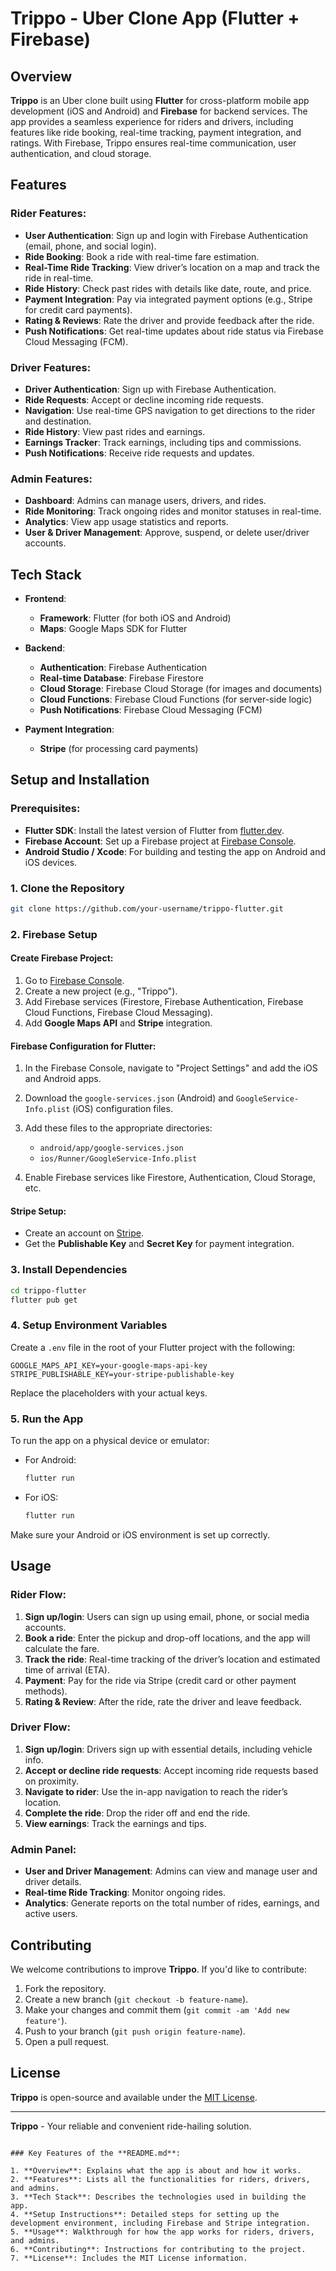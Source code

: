 # Trippo - Uber Clone App (Flutter + Firebase)

## Overview

**Trippo** is an Uber clone built using **Flutter** for cross-platform mobile app development (iOS and Android) and **Firebase** for backend services. The app provides a seamless experience for riders and drivers, including features like ride booking, real-time tracking, payment integration, and ratings. With Firebase, Trippo ensures real-time communication, user authentication, and cloud storage.

## Features

### Rider Features:
- **User Authentication**: Sign up and login with Firebase Authentication (email, phone, and social login).
- **Ride Booking**: Book a ride with real-time fare estimation.
- **Real-Time Ride Tracking**: View driver’s location on a map and track the ride in real-time.
- **Ride History**: Check past rides with details like date, route, and price.
- **Payment Integration**: Pay via integrated payment options (e.g., Stripe for credit card payments).
- **Rating & Reviews**: Rate the driver and provide feedback after the ride.
- **Push Notifications**: Get real-time updates about ride status via Firebase Cloud Messaging (FCM).

### Driver Features:
- **Driver Authentication**: Sign up with Firebase Authentication.
- **Ride Requests**: Accept or decline incoming ride requests.
- **Navigation**: Use real-time GPS navigation to get directions to the rider and destination.
- **Ride History**: View past rides and earnings.
- **Earnings Tracker**: Track earnings, including tips and commissions.
- **Push Notifications**: Receive ride requests and updates.

### Admin Features:
- **Dashboard**: Admins can manage users, drivers, and rides.
- **Ride Monitoring**: Track ongoing rides and monitor statuses in real-time.
- **Analytics**: View app usage statistics and reports.
- **User & Driver Management**: Approve, suspend, or delete user/driver accounts.

## Tech Stack

- **Frontend**: 
  - **Framework**: Flutter (for both iOS and Android)
  - **Maps**: Google Maps SDK for Flutter
  
- **Backend**: 
  - **Authentication**: Firebase Authentication
  - **Real-time Database**: Firebase Firestore
  - **Cloud Storage**: Firebase Cloud Storage (for images and documents)
  - **Cloud Functions**: Firebase Cloud Functions (for server-side logic)
  - **Push Notifications**: Firebase Cloud Messaging (FCM)
  
- **Payment Integration**: 
  - **Stripe** (for processing card payments)
  
## Setup and Installation

### Prerequisites:
- **Flutter SDK**: Install the latest version of Flutter from [flutter.dev](https://flutter.dev/docs/get-started/install).
- **Firebase Account**: Set up a Firebase project at [Firebase Console](https://console.firebase.google.com/).
- **Android Studio / Xcode**: For building and testing the app on Android and iOS devices.

### 1. Clone the Repository

```bash
git clone https://github.com/your-username/trippo-flutter.git
```

### 2. Firebase Setup

#### Create Firebase Project:
1. Go to [Firebase Console](https://console.firebase.google.com/).
2. Create a new project (e.g., "Trippo").
3. Add Firebase services (Firestore, Firebase Authentication, Firebase Cloud Functions, Firebase Cloud Messaging).
4. Add **Google Maps API** and **Stripe** integration.

#### Firebase Configuration for Flutter:
1. In the Firebase Console, navigate to "Project Settings" and add the iOS and Android apps.
2. Download the `google-services.json` (Android) and `GoogleService-Info.plist` (iOS) configuration files.
3. Add these files to the appropriate directories:
   - `android/app/google-services.json`
   - `ios/Runner/GoogleService-Info.plist`
   
4. Enable Firebase services like Firestore, Authentication, Cloud Storage, etc.

#### Stripe Setup:
- Create an account on [Stripe](https://stripe.com).
- Get the **Publishable Key** and **Secret Key** for payment integration.

### 3. Install Dependencies

```bash
cd trippo-flutter
flutter pub get
```

### 4. Setup Environment Variables

Create a `.env` file in the root of your Flutter project with the following:

```env
GOOGLE_MAPS_API_KEY=your-google-maps-api-key
STRIPE_PUBLISHABLE_KEY=your-stripe-publishable-key
```

Replace the placeholders with your actual keys.

### 5. Run the App

To run the app on a physical device or emulator:

- For Android:
  ```bash
  flutter run
  ```

- For iOS:
  ```bash
  flutter run
  ```

Make sure your Android or iOS environment is set up correctly.

## Usage

### Rider Flow:
1. **Sign up/login**: Users can sign up using email, phone, or social media accounts.
2. **Book a ride**: Enter the pickup and drop-off locations, and the app will calculate the fare.
3. **Track the ride**: Real-time tracking of the driver’s location and estimated time of arrival (ETA).
4. **Payment**: Pay for the ride via Stripe (credit card or other payment methods).
5. **Rating & Review**: After the ride, rate the driver and leave feedback.

### Driver Flow:
1. **Sign up/login**: Drivers sign up with essential details, including vehicle info.
2. **Accept or decline ride requests**: Accept incoming ride requests based on proximity.
3. **Navigate to rider**: Use the in-app navigation to reach the rider’s location.
4. **Complete the ride**: Drop the rider off and end the ride.
5. **View earnings**: Track the earnings and tips.

### Admin Panel:
- **User and Driver Management**: Admins can view and manage user and driver details.
- **Real-time Ride Tracking**: Monitor ongoing rides.
- **Analytics**: Generate reports on the total number of rides, earnings, and active users.

## Contributing

We welcome contributions to improve **Trippo**. If you'd like to contribute:

1. Fork the repository.
2. Create a new branch (`git checkout -b feature-name`).
3. Make your changes and commit them (`git commit -am 'Add new feature'`).
4. Push to your branch (`git push origin feature-name`).
5. Open a pull request.

## License

**Trippo** is open-source and available under the [MIT License](LICENSE).

---

**Trippo** - Your reliable and convenient ride-hailing solution.
```

### Key Features of the **README.md**:

1. **Overview**: Explains what the app is about and how it works.
2. **Features**: Lists all the functionalities for riders, drivers, and admins.
3. **Tech Stack**: Describes the technologies used in building the app.
4. **Setup Instructions**: Detailed steps for setting up the development environment, including Firebase and Stripe integration.
5. **Usage**: Walkthrough for how the app works for riders, drivers, and admins.
6. **Contributing**: Instructions for contributing to the project.
7. **License**: Includes the MIT License information.
